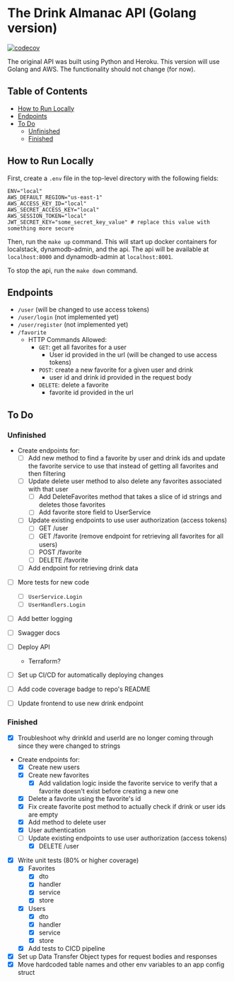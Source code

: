 # The Drink Almanac API (Golang version) <!-- omit in toc -->

[![codecov](https://codecov.io/gh/ryan-kp-miller/The-Drink-Almanac-API/branch/feature%2Fgo-api/graph/badge.svg?token=D5YMAWKNM4)](https://codecov.io/gh/ryan-kp-miller/The-Drink-Almanac-API)

The original API was built using Python and Heroku. This version will use Golang and AWS. The functionality should not change (for now).


## Table of Contents <!-- omit in toc -->

- [How to Run Locally](#how-to-run-locally)
- [Endpoints](#endpoints)
- [To Do](#to-do)
  - [Unfinished](#unfinished)
  - [Finished](#finished)


## How to Run Locally

First, create a `.env` file in the top-level directory with the following fields:
```
ENV="local"
AWS_DEFAULT_REGION="us-east-1"
AWS_ACCESS_KEY_ID="local"
AWS_SECRET_ACCESS_KEY="local"
AWS_SESSION_TOKEN="local"
JWT_SECRET_KEY="some_secret_key_value" # replace this value with something more secure
```

Then, run the `make up` command. This will start up docker containers for localstack, dynamodb-admin, and the api. The api will be available at `localhost:8000` and dynamodb-admin at `localhost:8001`.

To stop the api, run the `make down` command.


## Endpoints

- `/user` (will be changed to use access tokens)
- `/user/login` (not implemented yet)
- `/user/register` (not implemented yet)
- `/favorite`
  - HTTP Commands Allowed:
    - `GET`: get all favorites for a user
      - User id provided in the url (will be changed to use access tokens)
    - `POST`: create a new favorite for a given user and drink
      - user id and drink id provided in the request body
    - `DELETE`: delete a favorite
      - favorite id provided in the url


## To Do

### Unfinished

- Create endpoints for:
  - [ ] Add new method to find a favorite by user and drink ids and update the favorite service to use that instead of getting all favorites and then filtering
  - [ ] Update delete user method to also delete any favorites associated with that user
    - [ ] Add DeleteFavorites method that takes a slice of id strings and deletes those favorites
    - [ ] Add favorite store field to UserService
  - [ ] Update existing endpoints to use user authorization (access tokens)
    - [ ] GET /user
    - [ ] GET /favorite (remove endpoint for retrieving all favorites for all users)
    - [ ] POST /favorite
    - [ ] DELETE /favorite
  - [ ] Add endpoint for retrieving drink data
- [ ] More tests for new code
  - [ ] `UserService.Login`
  - [ ] `UserHandlers.Login`
- [ ] Add better logging
- [ ] Swagger docs
- [ ] Deploy API
  - Terraform?
- [ ] Set up CI/CD for automatically deploying changes
- [ ] Add code coverage badge to repo's README
- [ ] Update frontend to use new drink endpoint


### Finished

- [x] Troubleshoot why drinkId and userId are no longer coming through since they were changed to strings
- Create endpoints for:
  - [x] Create new users
  - [x] Create new favorites
    - [x] Add validation logic inside the favorite service to verify that a favorite doesn't exist before creating a new one
  - [x] Delete a favorite using the favorite's id
  - [x] Fix create favorite post method to actually check if drink or user ids are empty
  - [x] Add method to delete user 
  - [x] User authentication
  - [ ] Update existing endpoints to use user authorization (access tokens)
    - [x] DELETE /user
- [x] Write unit tests (80% or higher coverage)
  - [x] Favorites
    - [x] dto
    - [x] handler
    - [x] service
    - [x] store
  - [x] Users
    - [x] dto
    - [x] handler
    - [x] service
    - [x] store
  - [x] Add tests to CICD pipeline
- [x] Set up Data Transfer Object types for request bodies and responses
- [x] Move hardcoded table names and other env variables to an app config struct
